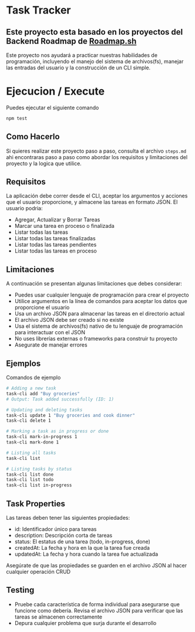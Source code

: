 # Task Tracker

## Este proyecto esta basado en los proyectos del Backend Roadmap de [Roadmap.sh](https://roadmap.sh/projects/task-tracker)

Este proyecto nos ayudará a practicar nuestras habilidades de programación, incluyendo el manejo del sistema de archivos(fs), manejar las entradas del usuario y la construcción de un CLI simple.

# Ejecucion / Execute
Puedes ejecutar el siguiente comando 
```bash 
npm test 
```

## Como Hacerlo
Si quieres realizar este proyecto paso a paso, consulta el archivo `steps.md` ahi encontraras paso a paso como abordar los requisitos y limitaciones del proyecto y la logica que utilice.


## Requisitos

La aplicación debe correr desde el CLI, aceptar los argumentos y acciones que el usuario proporcione, y almacene las tareas en formato JSON. El usuario podria:

- Agregar, Actualizar y Borrar Tareas
- Marcar una tarea en proceso o finalizada
- Listar todas las tareas
- Listar todas las tareas finalizadas
- Listar todas las tareas pendientes
- Listar todas las tareas en proceso

## Limitaciones

A continuación se presentan algunas limitaciones que debes considerar:

- Puedes usar cualquier lenguaje de programación para crear el proyecto
- Utilice argumentos en la línea de comandos para aceptar los datos que proporcione el usuario
- Usa un archivo JSON para almacenar las tareas en el directorio actual
- El archivo JSON debe ser creado si no existe
- Usa el sistema de archivos(fs) nativo de tu lenguaje de programación para interactuar con el JSON
- No uses librerías externas o frameworks para construir tu proyecto
- Asegurate de manejar errores

## Ejemplos

Comandos de ejemplo

```bash
# Adding a new task
task-cli add "Buy groceries"
# Output: Task added successfully (ID: 1)

# Updating and deleting tasks
task-cli update 1 "Buy groceries and cook dinner"
task-cli delete 1

# Marking a task as in progress or done
task-cli mark-in-progress 1
task-cli mark-done 1

# Listing all tasks
task-cli list

# Listing tasks by status
task-cli list done
task-cli list todo
task-cli list in-progress
```

## Task Properties
Las tareas deben tener las siguientes propiedades:

- id: Identificador único para tareas 
- description: Descripción corta de tareas
- status: El estatus de una tarea (todo, in-progress, done)
- createdAt: La fecha y hora en la que la tarea fue creada
- updatedAt: La fecha y hora cuando la tarea fue actualizada

Asegúrate de que las propiedades se guarden en el archivo JSON al hacer cualquier operación CRUD

## Testing
- Pruebe cada característica de forma individual para asegurarse que funcione como debería. Revisa el archivo JSON para verificar que las tareas se almacenen correctamente
- Depura cualquier problema que surja durante el desarrollo


